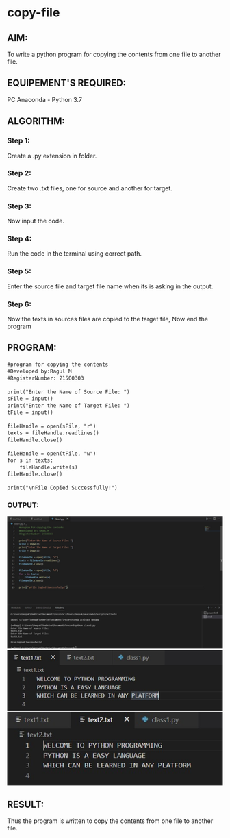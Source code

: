 # copy-file
## AIM:
To write a python program for copying the contents from one file to another file.
## EQUIPEMENT'S REQUIRED: 
PC
Anaconda - Python 3.7
## ALGORITHM: 
### Step 1:
Create a .py extension in folder.
### Step 2: 
Create two .txt files, one for source and another for target. 
### Step 3: 
Now input the code.
### Step 4:  
Run the code in the terminal using correct path.
### Step 5: 
Enter the source file and target file name when its is asking in the output.
### Step 6: 
Now the texts in sources files are copied to the target file, Now end the program
## PROGRAM:
~~~
#program for copying the contents
#Developed by:Ragul M
#RegisterNumber: 21500303

print("Enter the Name of Source File: ")
sFile = input()
print("Enter the Name of Target File: ")
tFile = input()

fileHandle = open(sFile, "r")
texts = fileHandle.readlines()
fileHandle.close()

fileHandle = open(tFile, "w")
for s in texts:
    fileHandle.write(s)
fileHandle.close()

print("\nFile Copied Successfully!")
~~~
### OUTPUT:
![output](./program.jpg)
![output](./text1.jpg)
![output](./text2.jpg)



## RESULT:
Thus the program is written to copy the contents from one file to another file.